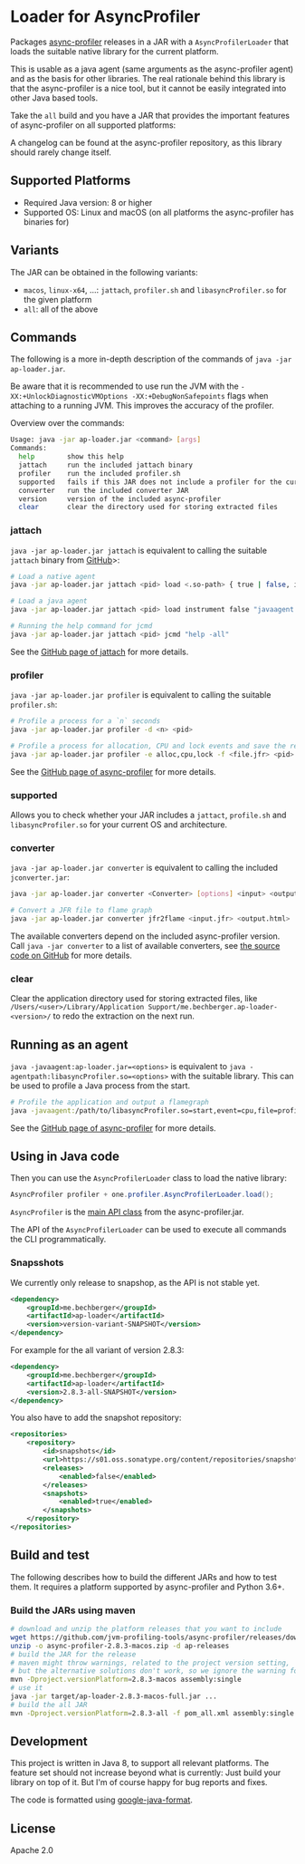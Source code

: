 Loader for AsyncProfiler
========================

Packages [async-profiler](https://github.com/jvm-profiling-tools/async-profiler) releases in a JAR
with a `AsyncProfilerLoader` that loads the suitable native library for the current platform.

This is usable as a java agent (same arguments as the async-profiler agent) and as the basis for other libraries.
The real rationale behind this library is that the async-profiler is a nice tool, but it cannot be easily integrated
into other Java based tools.

Take the `all` build and you have a JAR that provides the important features of async-profiler on all supported platforms:

A changelog can be found at the async-profiler repository, as this library should rarely change itself.

Supported Platforms
-------------------

- Required Java version: 8 or higher
- Supported OS: Linux and macOS (on all platforms the async-profiler has binaries for)

Variants
--------
The JAR can be obtained in the following variants:

- `macos`, `linux-x64`, ...: `jattach`, `profiler.sh` and `libasyncProfiler.so` for the given platform
- `all`: all of the above

Commands
--------

The following is a more in-depth description of the commands of `java -jar ap-loader.jar`.

Be aware that it is recommended to use run the JVM with the 
`-XX:+UnlockDiagnosticVMOptions -XX:+DebugNonSafepoints` flags when attaching to a running JVM.
This improves the accuracy of the profiler.

Overview over the commands:

```sh
Usage: java -jar ap-loader.jar <command> [args]
Commands:
  help        show this help
  jattach     run the included jattach binary
  profiler    run the included profiler.sh
  supported   fails if this JAR does not include a profiler for the current OS and architecture
  converter   run the included converter JAR
  version     version of the included async-profiler
  clear       clear the directory used for storing extracted files
```

### jattach

`java -jar ap-loader.jar jattach` is equivalent to calling the suitable `jattach` binary 
from [GitHub](https://github.com/apangin/jattach)>:

```sh
# Load a native agent
java -jar ap-loader.jar jattach <pid> load <.so-path> { true | false, is path absolute? } [ options ]

# Load a java agent
java -jar ap-loader.jar jattach <pid> load instrument false "javaagent.jar=arguments"

# Running the help command for jcmd
java -jar ap-loader.jar jattach <pid> jcmd "help -all"
```

See the [GitHub page of jattach](https://github.com/apangin/jattach) for more details.

### profiler
`java -jar ap-loader.jar profiler` is equivalent to calling the suitable `profiler.sh`:

```sh
# Profile a process for a `n` seconds
java -jar ap-loader.jar profiler -d <n> <pid>

# Profile a process for allocation, CPU and lock events and save the results to a JFR file
java -jar ap-loader.jar profiler -e alloc,cpu,lock -f <file.jfr> <pid>
```

See the [GitHub page of async-profiler](https://github.com/jvm-profiling-tools/async-profiler) for more details.

### supported

Allows you to check whether your JAR includes a `jattact`, `profile.sh` and `libasyncProfiler.so` for
your current OS and architecture.

### converter

`java -jar ap-loader.jar converter` is equivalent to calling the included `jconverter.jar`:

```sh
java -jar ap-loader.jar converter <Converter> [options] <input> <output>

# Convert a JFR file to flame graph
java -jar ap-loader.jar converter jfr2flame <input.jfr> <output.html>
```

The available converters depend on the included async-profiler version.
Call `java -jar converter` to a list of available converters, see
[the source code on GitHub](https://github.com/jvm-profiling-tools/async-profiler/blob/master/src/converter/Main.java) 
for more details.

### clear

Clear the application directory used for storing extracted files,
like `/Users/<user>/Library/Application Support/me.bechberger.ap-loader-<version>/`
to redo the extraction on the next run.


Running as an agent
-------------------

`java -javaagent:ap-loader.jar=<options>` is equivalent to `java -agentpath:libasyncProfiler.so=<options>`
with the suitable library.
This can be used to profile a Java process from the start.

```sh
# Profile the application and output a flamegraph
java -javaagent:/path/to/libasyncProfiler.so=start,event=cpu,file=profile.html <java arguments>
```

See the [GitHub page of async-profiler](https://github.com/jvm-profiling-tools/async-profiler) for more details.

Using in Java code
------------------

Then you can use the `AsyncProfilerLoader` class to load the native library:

```java
AsyncProfiler profiler + one.profiler.AsyncProfilerLoader.load();
```

`AsyncProfiler` is the [main API class](https://github.com/jvm-profiling-tools/async-profiler/blob/master/src/api/one/profiler/AsyncProfiler.java)
from the async-profiler.jar.

The API of the `AsyncProfilerLoader` can be used to execute all commands the CLI programmatically.

### Snapsshots
We currently only release to snapshop, as the API is not stable yet.

```xml
<dependency>
    <groupId>me.bechberger</groupId>
    <artifactId>ap-loader</artifactId>
    <version>version-variant-SNAPSHOT</version>
</dependency>
```

For example for the all variant of version 2.8.3:
```xml
<dependency>
    <groupId>me.bechberger</groupId>
    <artifactId>ap-loader</artifactId>
    <version>2.8.3-all-SNAPSHOT</version>
</dependency>
```

You also have to add the snapshot repository:
```xml
<repositories>
    <repository>
        <id>snapshots</id>
        <url>https://s01.oss.sonatype.org/content/repositories/snapshots/</url>
        <releases>
            <enabled>false</enabled>
        </releases>
        <snapshots>
            <enabled>true</enabled>
        </snapshots>
    </repository>
</repositories>
```


Build and test
--------------

The following describes how to build the different JARs and how to test them.
It requires a platform supported by async-profiler and Python 3.6+.

### Build the JARs using maven

```sh
# download and unzip the platform releases that you want to include
wget https://github.com/jvm-profiling-tools/async-profiler/releases/download/v2.8.3/async-profiler-2.8.3-macos.zip
unzip -o async-profiler-2.8.3-macos.zip -d ap-releases
# build the JAR for the release
# maven might throw warnings, related to the project version setting,
# but the alternative solutions don't work, so we ignore the warning for now
mvn -Dproject.versionPlatform=2.8.3-macos assembly:single
# use it
java -jar target/ap-loader-2.8.3-macos-full.jar ...
# build the all JAR
mvn -Dproject.versionPlatform=2.8.3-all -f pom_all.xml assembly:single
```

Development
-----------
This project is written in Java 8, to support all relevant platforms.
The feature set should not increase beyond what is currently: 
Just build your library on top of it. But I'm of course happy for bug reports and fixes.

The code is formatted using [google-java-format](https://github.com/google/google-java-format).

License
-------
Apache 2.0